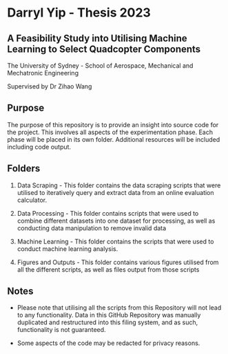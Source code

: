 # Darryl Yip - Thesis 2023
## A Feasibility Study into Utilising Machine Learning to Select Quadcopter Components
The University of Sydney - School of Aerospace, Mechanical and Mechatronic Engineering

Supervised by Dr Zihao Wang


## Purpose
The purpose of this repository is to provide an insight into source code for the project. This involves all aspects of the experimentation phase. Each phase will be placed in its own folder. Additional resources will be included including code output.


## Folders
1. Data Scraping - This folder contains the data scraping scripts that were utilised to iteratively query and extract data from an online evaluation calculator.

2. Data Processing - This folder contains scripts that were used to combine different datasets into one dataset for processing, as well as conducting data manipulation to remove invalid data

3. Machine Learning - This folder contains the scripts that were used to conduct machine learning analysis.

4. Figures and Outputs - This folder contains various figures utilised from all the different scripts, as well as files output from those scripts

## Notes
- Please note that utilising all the scripts from this Repository will not lead to any functionality. Data in this GitHub Repository was manually duplicated and restructured into this filing system, and as such, functionality is not guaranteed.

- Some aspects of the code may be redacted for privacy reasons. 
